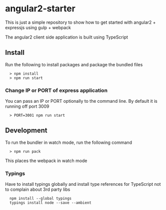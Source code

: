 # angular2-starter

This is just a simple repository to show how to get started with angular2 + expressjs using gulp + webpack

The angular2 client side application is built using TypeScript

## Install

Run the following to install packages and package the bundled files

```
  > npm install
  > npm run start
```


### Change IP or PORT of express application

You can pass an IP or PORT optionally to the command line. By default it is running off port 3009

```
  > PORT=3001 npm run start
```

## Development

To run the bundler in watch mode, run the following command

```
  > npm run pack
```

This places the webpack in watch mode

### Typings

Have to install typings globally and install type references for TypeScript not to complain about 3rd party libs

```
  npm install --global typings
  typings install node --save --ambient
```
